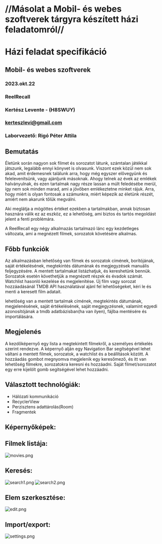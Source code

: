 # //Másolat a Mobil- és webes szoftverek tárgyra készített házi feladatomról//

# Házi feladat specifikáció

## Mobil- és webes szoftverek
### 2023.okt.22
### ReelRecall
### Kertész Levente - (H8SWUY)
### kerteszlevi@gmail.com
### Laborvezető: Rigó Péter Attila

## Bemutatás

Életünk során nagyon sok filmet és sorozatot látunk, számtalan játékkal játszunk, legalább ennyi könyvet is olvasunk. Viszont ezek közül nem sok akad, amit érdemesnek találunk arra, hogy még egyszer elővegyünk és felelevenítsünk, vagy ajánljunk másoknak. Ahogy telnek az évek az emlékek halványulnak, és ezen tartalmak nagy része lassan a múlt feledésébe merül, így nem sok minden marad, ami a jövőben emlékeztetne minket rájuk. Arra, hogy miért is olyan fontosak a számunkra, miért képezik az életünk részét, amiért nem akarunk tőlük megválni.

Aki meglátja a mögöttes értéket ezekben a tartalmakban, annak biztosan hasznára válik ez az eszköz, ez a lehetőség, ami biztos és tartós megoldást jelent a fenti problémára.

A ReelRecall egy négy alkalmazás tartalmazó lánc egy kezdetleges változata, ami a megnézett filmek, sorozatok követésére alkalmas.

## Főbb funkciók

Az alkalmazásban lehetőség van filmek és sorozatok címének, borítójának, saját értékelésének, megtekintés dátumának és megjegyzések manuális feljegyzésére. A mentett tartalmakat listázhatjuk, és kereshetünk bennük. Sorozatok esetén követhetjük a megnézett részek és évadok számát. Watchlist hasonló kezelése és megjelenítése.
Új film vagy sorozat hozzáadásánál TMDB API használatával ajánl fel lehetőségeket, kéri le és menti a keresett film adatait.

lehetőség van a mentett tartalmak címének, megtekintés dátumának, megjelenésének, saját értékelésének, saját megjegyzésnek, valamint egyedi azonosítójának a tmdb adatbázisban(ha van ilyen), fájlba mentésére és importálására.

## Megjelenés
A kezdőképernyő egy lista a megtekintett filmekről, a személyes értékelés szerint rendezve. A képernyő alján egy Navigation Bar segítségével lehet váltani a mentett filmek, sorozatok, a watchlist és a beállítások között. A hozzáadás gombot megnyomva megjelenik egy keresőmező, és itt van lehetőség filmekre, sorozatokra keresni és hozzáadni. Saját filmet/sorozatot egy erre kijelölt gomb segítségével lehet hozzáadni.

## Választott technológiák:

- Hálózati kommunikáció
- RecyclerView
- Perzisztens adattárolás(Room)
- Fragmentek

## Képernyőképek:

## Filmek listája:
![movies.png](screenshots%2Fmovies.png)

## Keresés:
![search1.png](screenshots%2Fsearch1.png)
![search2.png](screenshots%2Fsearch2.png)

## Elem szerkesztése:
![edit.png](screenshots%2Fedit.png)

## Import/export:
![settings.png](screenshots%2Fsettings.png)